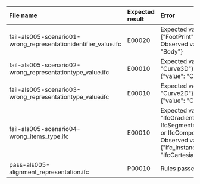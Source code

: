 | File name                                                       | Expected result | Error                                                                                                                                                           | Description |
|:----------------------------------------------------------------|:----------------|:----------------------------------------------------------------------------------------------------------------------------------------------------------------|:------------|
| fail-als005-scenario01-wrong_representationidentifier_value.ifc | E00020          | Expected value: {"OneOf": ["FootPrint", "Axis"]}. Observed value: {"value": "Body"}                                                                             |             |
| fail-als005-scenario02-wrong_representationtype_value.ifc       | E00010          | Expected value: {"value": "Curve3D"}. Observed value: {"value": "Curve2D"}                                                                                      |             |
| fail-als005-scenario03-wrong_representationtype_value.ifc       | E00010          | Expected value: {"value": "Curve2D"}. Observed value: {"value": "Curve3D"}                                                                                      |             |
| fail-als005-scenario04-wrong_items_type.ifc                     | E00010          | Expected value: {"value": "IfcGradientCurve or IfcSegmentedReferenceCurve or IfcCompositeCurve or ..."}. Observed value: {"ifc_instance": "IfcCartesianPoint"}. |             |
| pass-als005-alignment_representation.ifc                        | P00010          | Rules passed                                                                                                                                                    |             |